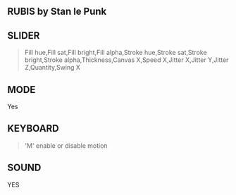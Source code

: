 RUBIS by Stan le Punk
--
SLIDER
--
> Fill hue,Fill sat,Fill bright,Fill alpha,Stroke hue,Stroke sat,Stroke bright,Stroke alpha,Thickness,Canvas X,Speed X,Jitter X,Jitter Y,Jitter Z,Quantity,Swing X

MODE
--
Yes

KEYBOARD
--
>'M' enable or disable motion

SOUND
--
YES